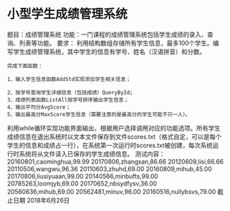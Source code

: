 # 小型学生成绩管理系统
题目：成绩管理系统
功能：一门课程的成绩管理系统包括学生成绩的录入、查询、列表等功能。
要求：
    利用结构数组存储所有学生信息，最多100个学生。编写学生成绩管理系统，其中学生的信息有学号、姓名（汉语拼音）和分数。
    
    完成下面函数：
    
    1、输入学生信息函数AddStd实现添加学生相关信息；
    
    2、按学号查询学生详细信息（包括成绩）QueryById;
    3、成绩列表函数ListAll按学号排序输出学生信息；
    4、输出平均分AvgScore；
    5、输出最高分MaxScore学生信息（需要注意的是最高分的学生可能不只一人）。

   利用while循环实现功能界面输出，根据用户选择调用对应的功能选项。所有学生成绩信息在退出系统时以文本文件保存到文件scores.txt（格式自定，可以是每个学生的信息和成绩占一行），在系统第一次运行时scores.txt被创建，每次系统运行时系统将从文件读入已保存的学生成绩信息。
测试内容：
20160801,caominghua,99.99
20170806,zhangsan,86.66
20120609,lisi,66.66
20110506,wangwu,96.36
20110603,zhuhd,69.00
20160809,mihub,45.00
20170806,liusiyuaan,99.00
20140566,minbufts,99.00
20785263,loomjyb,69.00
20170652,nbsydfysv,36.00
20560636,mihub,69.00
20562481,minuv,96.00
20160516,nullybsvs,79.00
截止日期 2018年6月26日
